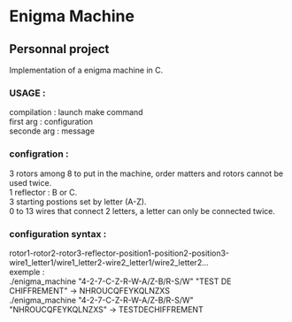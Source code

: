 # Enigma Machine
## Personnal project
Implementation of a enigma machine in C.  
### USAGE :
compilation : launch make command  
first arg : configuration  
seconde arg : message  
### configration :
3 rotors among 8 to put in the machine, order matters and rotors cannot be used twice.  
1 reflector : B or C.  
3 starting postions set by letter (A-Z).  
0 to 13 wires that connect 2 letters, a letter can only be connected twice.
### configuration syntax :
rotor1-rotor2-rotor3-reflector-position1-position2-position3-wire1_letter1/wire1_letter2-wire2_letter1/wire2_letter2...  
exemple :  
./enigma_machine "4-2-7-C-Z-R-W-A/Z-B/R-S/W" "TEST DE CHIFFREMENT" -> NHROUCQFEYKQLNZXS  
./enigma_machine "4-2-7-C-Z-R-W-A/Z-B/R-S/W" "NHROUCQFEYKQLNZXS" -> TESTDECHIFFREMENT  
